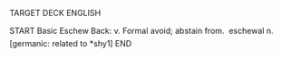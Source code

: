 TARGET DECK
ENGLISH

START
Basic
Eschew
Back: v. Formal avoid; abstain from.  eschewal n. [germanic: related to *shy1]
END
